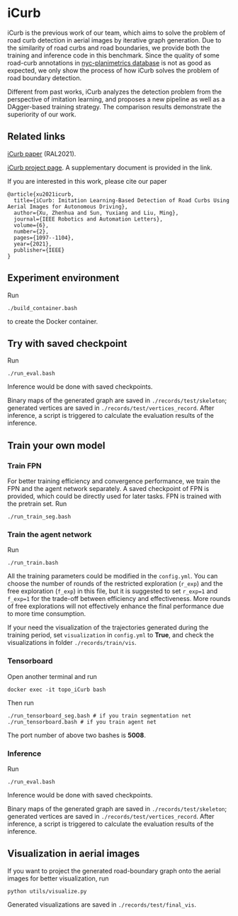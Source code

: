 # iCurb 

iCurb is the previous work of our team, which aims to solve the problem of road curb detection in aerial images by iterative graph generation. Due to the similarity of road curbs and road boundaries, we provide both the training and inference code in this benchmark. Since the quality of some road-curb annotations in 
[nyc-planimetrics database](https://github.com/CityOfNewYork/nyc-planimetrics) is not as good as expected, we only show the process of how iCurb solves the problem of road boundary detection.

Different from past works, iCurb analyzes the detection problem from the perspective of imitation learning, and proposes a new pipeline as well as a DAgger-based training strategy. The comparison results demonstrate the superiority of our work.

## Related links
[iCurb paper](https://arxiv.org/abs/2103.17118) (RAL2021).

[iCurb project page](https://tonyxuqaq.github.io/iCurb/). A supplementary document is provided in the link.

If you are interested in this work, please cite our paper
```
@article{xu2021icurb,
  title={iCurb: Imitation Learning-Based Detection of Road Curbs Using Aerial Images for Autonomous Driving},
  author={Xu, Zhenhua and Sun, Yuxiang and Liu, Ming},
  journal={IEEE Robotics and Automation Letters},
  volume={6},
  number={2},
  pages={1097--1104},
  year={2021},
  publisher={IEEE}
}
```

## Experiment environment
Run 
```
./build_container.bash
``` 
to create the Docker container.

## Try with saved checkpoint
Run 
```
./run_eval.bash
```

Inference would be done with saved checkpoints. 

Binary maps of the generated graph are saved in ```./records/test/skeleton```; generated vertices are saved in ```./records/test/vertices_record```. After inference, a script is triggered to calculate the evaluation results of the inference.

## Train your own model

### Train FPN
For better training efficiency and convergence performance, we train the FPN and the agent network separately. A saved checkpoint of FPN is provided, which could be directly used for later tasks. FPN is trained with the pretrain set.
Run 
```
./run_train_seg.bash
```


### Train the agent network
Run 
```
./run_train.bash
```

All the training parameters could be modified in the ```config.yml```. You can choose the number of rounds of the restricted exploration (```r_exp```) and the free exploration (```f_exp```) in this file, but it is suggested to set ```r_exp=1``` and ```f_exp=1``` for the trade-off between efficiency and effectiveness. More rounds of free explorations will not effectively enhance the final performance due to more time consumption.

If your need the visualization of the trajectories generated during the training period, set ```visualization``` in ```config.yml``` to **True**, and check the visualizations in folder ```./records/train/vis```. 

### Tensorboard
Open another terminal and run 
```
docker exec -it topo_iCurb bash
``` 
Then run 
```
./run_tensorboard_seg.bash # if you train segmentation net
./run_tensorboard.bash # if you train agent net
``` 
The port number of above two bashes is **5008**. 

### Inference
Run 
```
./run_eval.bash
```

Inference would be done with saved checkpoints. 

Binary maps of the generated graph are saved in ```./records/test/skeleton```; generated vertices are saved in ```./records/test/vertices_record```. After inference, a script is triggered to calculate the evaluation results of the inference.

## Visualization in aerial images
If you want to project the generated road-boundary graph onto the aerial images for better visualization, run
```
python utils/visualize.py
```
Generated visualizations are saved in ```./records/test/final_vis```.





